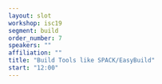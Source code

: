 ```yaml
---
layout: slot
workshop: isc19
segment: build
order_number: 7
speakers: ""
affiliation: ""
title: "Build Tools like SPACK/EasyBuild"
start: "12:00"
---
```

